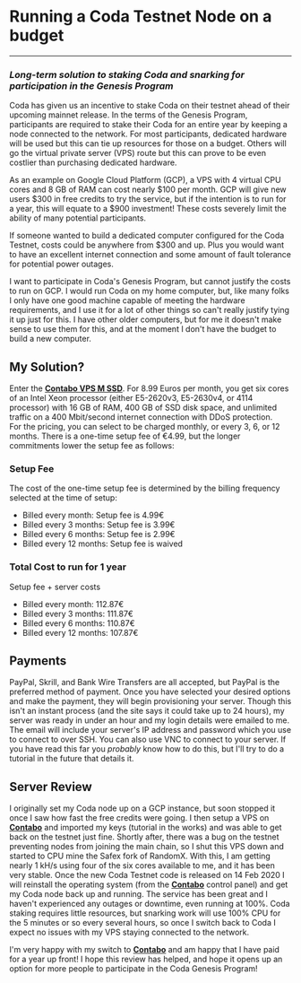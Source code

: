 # Running a Coda Testnet Node on a budget
---
### _Long-term solution to staking Coda and snarking for participation in the Genesis Program_

Coda has given us an incentive to stake Coda on their testnet ahead of their upcoming mainnet release. In the terms of the Genesis Program, participants are required to stake their Coda for an entire year by keeping a node connected to the network. For most participants, dedicated hardware will be used but this can tie up resources for those on a budget. Others will go the virtual private server (VPS) route but this can prove to be even costlier than purchasing dedicated hardware. 

As an example on Google Cloud Platform (GCP), a VPS with 4 virtual CPU cores and 8 GB of RAM can cost nearly $100 per month. GCP will give new users $300 in free credits to try the service, but if the intention is to run for a year, this will equate to a $900 investment! These costs severely limit the ability of many potential participants.

If someone wanted to build a dedicated computer configured for the Coda Testnet, costs could be anywhere from $300 and up. Plus you would want to have an excellent internet connection and some amount of fault tolerance for potential power outages.

I want to participate in Coda's Genesis Program, but cannot justify the costs to run on GCP. I would run Coda on my home computer, but, like many folks I only have one good machine capable of meeting the hardware requirements, and I use it for a lot of other things so can't really justify tying it up just for this. I have other older computers, but for me it doesn't make sense to use them for this, and at the moment I don't have the budget to build a new computer.

**My Solution?**
---
Enter the [**Contabo VPS M SSD**](https://www.anrdoezrs.net/click-9247314-13796470). For 8.99 Euros per month, you get six cores of an Intel Xeon processor (either E5-2620v3, E5-2630v4, or 4114 processor) with 16 GB of RAM, 400 GB of SSD disk space, and unlimited traffic on a 400 Mbit/second internet connection with DDoS protection.
<br>
For the pricing, you can select to be charged monthly, or every 3, 6, or 12 months. There is a one-time setup fee of €4.99, but the longer commitments lower the setup fee as follows:
<br>

### Setup Fee
The cost of the one-time setup fee is determined by the billing frequency selected at the time of setup:
- Billed every month: Setup fee is 4.99€
- Billed every 3 months: Setup fee is 3.99€
- Billed every 6 months: Setup fee is 2.99€
- Billed every 12 months: Setup fee is waived

### Total Cost to run for 1 year
Setup fee + server costs
- Billed every month: 112.87€
- Billed every 3 months: 111.87€
- Billed every 6 months: 110.87€
- Billed every 12 months: 107.87€

**Payments**
---
PayPal, Skrill, and Bank Wire Transfers are all accepted, but PayPal is the preferred method of payment. Once you have selected your desired options and make the payment, they will begin provisioning your server. Though this isn't an instant process (and the site says it could take up to 24 hours), my server was ready in under an hour and my login details were emailed to me. The email will include your server's IP address and password which you use to connect to over SSH. You can also use VNC to connect to your server. If you have read this far you _probably_ know how to do this, but I'll try to do a tutorial in the future that details it.
<br>

**Server Review**
---
I originally set my Coda node up on a GCP instance, but soon stopped it once I saw how fast the free credits were going. I then setup a VPS on [**Contabo**](https://www.anrdoezrs.net/click-9247314-13796470)  and imported my keys (tutorial in the works) and was able to get back on the testnet just fine. Shortly after, there was a bug on the testnet preventing nodes from joining the main chain, so I shut this VPS down and started to CPU mine the Safex fork of RandomX. With this, I am getting nearly 1 kH/s using four of the six cores available to me, and it has been very stable. Once the new Coda Testnet code is released on 14 Feb 2020 I will reinstall the operating system (from the [**Contabo**](https://www.anrdoezrs.net/click-9247314-13796470)  control panel) and get my Coda node back up and running. The service has been great and I haven't experienced any outages or downtime, even running at 100%. Coda staking requires little resources, but snarking work will use 100% CPU for the 5 minutes or so every several hours, so once I switch back to Coda I expect no issues with my VPS staying connected to the network.

I'm very happy with my switch to [**Contabo**](https://www.anrdoezrs.net/click-9247314-13796470)  and am happy that I have paid for a year up front! I hope this review has helped, and hope it opens up an option for more people to participate in the Coda Genesis Program!
